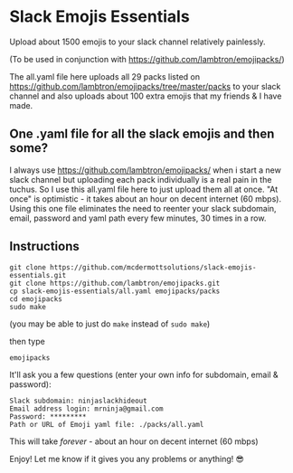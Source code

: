 # Slack Emojis Essentials
Upload about 1500 emojis to your slack channel relatively painlessly.

(To be used in conjunction with https://github.com/lambtron/emojipacks/)

The all.yaml file here uploads all 29 packs listed on https://github.com/lambtron/emojipacks/tree/master/packs to your slack channel and also uploads about 100 extra emojis that my friends & I have made.

## One .yaml file for all the slack emojis and then some?
I always use https://github.com/lambtron/emojipacks/ when i start a new slack channel but uploading each pack individually is a real pain in the tuchus.  So I use this all.yaml file here to just upload them all at once.  "At once" is optimistic - it takes about an hour on decent internet (60 mbps).  Using this one file eliminates the need to reenter your slack subdomain, email, password and yaml path every few minutes, 30 times in a row.

## Instructions
```
git clone https://github.com/mcdermottsolutions/slack-emojis-essentials.git
git clone https://github.com/lambtron/emojipacks.git
cp slack-emojis-essentials/all.yaml emojipacks/packs
cd emojipacks
sudo make
```
(you may be able to just do `make` instead of `sudo make`)

then type
```
emojipacks
```
It'll ask you a few questions (enter your own info for subdomain, email & password):
```
Slack subdomain: ninjaslackhideout
Email address login: mrninja@gmail.com
Password: *********
Path or URL of Emoji yaml file: ./packs/all.yaml
```
This will take *forever* - about an hour on decent internet (60 mbps)

Enjoy!
Let me know if it gives you any problems or anything! 😎
